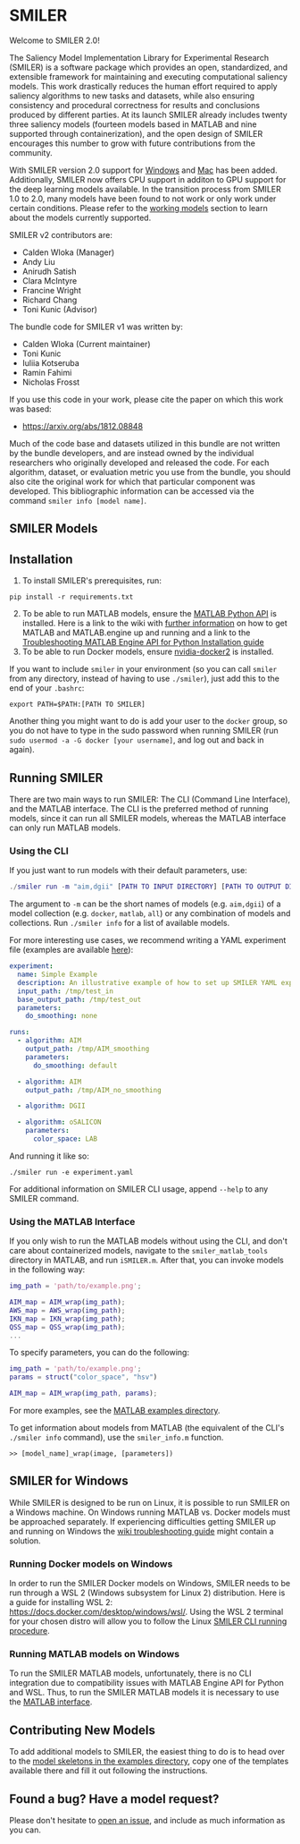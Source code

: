 # SMILER

Welcome to SMILER 2.0!

The Saliency Model Implementation Library for Experimental Research (SMILER) is a software package which provides an open, standardized, and extensible framework for maintaining and executing computational saliency models. This work drastically reduces the human effort required to apply saliency algorithms to new tasks and datasets, while also ensuring consistency and procedural correctness for results and conclusions produced by different parties. At its launch SMILER already includes twenty three saliency models (fourteen models based in MATLAB and nine supported through containerization), and the open design of SMILER encourages this number to grow with future contributions from the community.

With SMILER version 2.0 support for [Windows](#windows) and [Mac](#linux) has been added. Additionally, SMILER now offers CPU support in additon to GPU support for the deep learning models available. In the transition process from SMILER 1.0 to 2.0, many models have been found to not work or only work under certain conditions. Please refer to the [working models](#wm) section to learn about the models currently supported.

SMILER v2 contributors are:

- Calden Wloka (Manager)
- Andy Liu
- Anirudh Satish
- Clara McIntyre
- Francine Wright
- Richard Chang
- Toni Kunic (Advisor)

The bundle code for SMILER v1 was written by:

- Calden Wloka (Current maintainer)
- Toni Kunic
- Iuliia Kotseruba
- Ramin Fahimi
- Nicholas Frosst

If you use this code in your work, please cite the paper on which this work was based:

- https://arxiv.org/abs/1812.08848

Much of the code base and datasets utilized in this bundle are not written by the bundle developers, and are instead owned by the individual researchers who originally developed and released the code. For each algorithm, dataset, or evaluation metric you use from the bundle, you should also cite the original work for which that particular component was developed. This bibliographic information can be accessed via the command `smiler info [model name]`.

## <a name="wm">SMILER Models</a>

## Installation

1. To install SMILER's prerequisites, run:

```
pip install -r requirements.txt
```

2. To be able to run MATLAB models, ensure the [MATLAB Python API](https://www.mathworks.com/help/matlab/matlab-engine-for-python.html) is installed. Here is a link to the wiki with [further information](https://github.com/TsotsosLab/SMILER/wiki/Tips-and-Tricks#installing-matlab-and-matlabengine) on how to get MATLAB and MATLAB.engine up and running and a link to the [Troubleshooting MATLAB Engine API for Python Installation guide](https://github.com/TsotsosLab/SMILER/wiki/Troubleshooting#troubleshooting-matlab-engine-api-for-python-installation)
3. To be able to run Docker models, ensure [nvidia-docker2](https://github.com/NVIDIA/nvidia-docker) is installed.

If you want to include `smiler` in your environment (so you can call `smiler` from any directory, instead of having to use `./smiler`), just add this to the end of your `.bashrc`:

```
export PATH=$PATH:[PATH TO SMILER]
```

Another thing you might want to do is add your user to the `docker` group, so you do not have to type in the sudo password when running SMILER (run `sudo usermod -a -G docker [your username]`, and log out and back in again).

## <a name="linux">Running SMILER</a>

There are two main ways to run SMILER: The CLI (Command Line Interface), and the MATLAB interface. The CLI is the preferred method of running models, since it can run all SMILER models, whereas the MATLAB interface can only run MATLAB models.

### <a name="cli">Using the CLI</a>

If you just want to run models with their default parameters, use:

```matlab
./smiler run -m "aim,dgii" [PATH TO INPUT DIRECTORY] [PATH TO OUTPUT DIRECTORY]
```

The argument to `-m` can be the short names of models (e.g. `aim,dgii`) of a model collection (e.g. `docker`, `matlab`, `all`) or any combination of models and collections. Run `./smiler info` for a list of available models.

For more interesting use cases, we recommend writing a YAML experiment file (examples are available [here](examples/yaml)):

```yaml
experiment:
  name: Simple Example
  description: An illustrative example of how to set up SMILER YAML experiments.
  input_path: /tmp/test_in
  base_output_path: /tmp/test_out
  parameters:
    do_smoothing: none

runs:
  - algorithm: AIM
    output_path: /tmp/AIM_smoothing
    parameters:
      do_smoothing: default

  - algorithm: AIM
    output_path: /tmp/AIM_no_smoothing

  - algorithm: DGII

  - algorithm: oSALICON
    parameters:
      color_space: LAB
```

And running it like so:

```
./smiler run -e experiment.yaml
```

For additional information on SMILER CLI usage, append `--help` to any SMILER command.


### <a name="matlab">Using the MATLAB Interface</a>

If you only wish to run the MATLAB models without using the CLI, and don't care about containerized models, navigate to the `smiler_matlab_tools` directory in MATLAB, and run `iSMILER.m`. After that, you can invoke models in the following way:

``` matlab
img_path = 'path/to/example.png';

AIM_map = AIM_wrap(img_path);
AWS_map = AWS_wrap(img_path);
IKN_map = IKN_wrap(img_path);
QSS_map = QSS_wrap(img_path);
...
```

To specify parameters, you can do the following:

``` matlab
img_path = 'path/to/example.png';
params = struct("color_space", "hsv")

AIM_map = AIM_wrap(img_path, params);
```

For more examples, see the [MATLAB examples directory](examples/MATLAB).

To get information about models from MATLAB (the equivalent of the CLI's `./smiler info` command), use the `smiler_info.m` function.

```
>> [model_name]_wrap(image, [parameters])
```

## <a name="windows">SMILER for Windows</a>
While SMILER is designed to be run on Linux, it is possible to run SMILER on a Windows machine. On Windows running MATLAB vs. Docker models must be approached separately. If experiencing difficulties getting SMILER up and running on Windows the [wiki troubleshooting guide](https://github.com/TsotsosLab/SMILER/wiki/Troubleshooting#troubleshooting-smiler-for-windows) might contain a solution.

### Running Docker models on Windows

In order to run the SMILER Docker models on Windows, SMILER needs to be run through a WSL 2 (Windows subsystem for Linux 2) distribution. Here is a guide for installing WSL 2: https://docs.docker.com/desktop/windows/wsl/. Using the WSL 2 terminal for your chosen distro will allow you to follow the Linux [SMILER CLI running procedure](#cli).

### Running MATLAB models on Windows

To run the SMILER MATLAB models, unfortunately, there is no CLI integration due to compatibility issues with MATLAB Engine API for Python and WSL. Thus, to run the SMILER MATLAB models it is necessary to use the [MATLAB interface](#matlab).

## Contributing New Models

To add additional models to SMILER, the easiest thing to do is to head over to the [model skeletons in the examples directory](examples/model_skeletons), copy one of the templates available there and fill it out following the instructions.

## Found a bug? Have a model request?

Please don't hesitate to [open an issue](https://github.com/TsotsosLab/SMILER/issues), and include as much information as you can.
